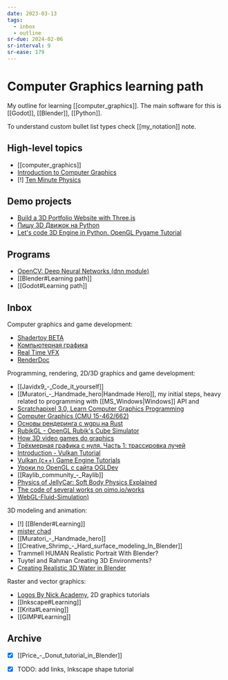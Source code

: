 ```yaml
---
date: 2023-03-13
tags:
  - inbox
  - outline
sr-due: 2024-02-06
sr-interval: 9
sr-ease: 179
---
```


# Computer Graphics learning path

My outline for learning [[computer_graphics]]. The main software for this is
[[Godot]], [[Blender]], [[Python]].

To understand custom bullet list types check [[my_notation]] note.

## High-level topics

- [[computer_graphics]]
- [Introduction to Computer Graphics](https://www.youtube.com/playlist?list=PLplnkTzzqsZTfYh4UbhLGpI5kGd5oW_Hh)
- [!] [Ten Minute Physics](https://matthias-research.github.io/pages/tenMinutePhysics/)

## Demo projects

- [Build a 3D Portfolio Website with Three.js](https://youtu.be/Q7AOvWpIVHU)
- [Пишу 3D Движок на Python](https://www.youtube.com/watch?v=Scn96t7mwC4)
- [Let's code 3D Engine in Python. OpenGL Pygame Tutorial](https://youtu.be/eJDIsFJN4OQ)

## Programs

- [OpenCV: Deep Neural Networks (dnn module)](https://docs.opencv.org/4.x/d2/d58/tutorial_table_of_content_dnn.html)
- [[Blender#Learning path]]
- [[Godot#Learning path]]

## Inbox

Computer graphics and game development:

- [Shadertoy BETA](https://www.shadertoy.com/)
- [Компьютерная графика](http://compgraphics.info/)
- [Real Time VFX](https://realtimevfx.com/)
- [RenderDoc](https://renderdoc.org/)

Programming, rendering, 2D/3D graphics and game development:

- [[Javidx9_-_Code_it_yourself]]
- [[Muratori_-_Handmade_hero|Handmade Hero]], my initial steps, heavy
  related to programming with [[MS_Windows|Windows]] API and
- [Scratchapixel 3.0, Learn Computer Graphics Programming](https://www.scratchapixel.com/)
- [Computer Graphics (CMU 15-462/662)](https://www.youtube.com/playlist?list=PL9_jI1bdZmz2emSh0UQ5iOdT2xRHFHL7E)
- [Основы рендеринга с wgpu на Rust](https://habr.com/en/companies/otus/articles/658859/)
- [RubikGL - OpenGL Rubik's Cube Simulator](https://www.youtube.com/watch?v=PY_HNv854KQ)
- [How 3D video games do graphics](https://www.youtube.com/watch?v=bGe-d09Nc_M)
- [Трёхмерная графика с нуля. Часть 1: трассировка лучей](https://habr.com/en/articles/342510/)
- [Introduction - Vulkan Tutorial](https://vulkan-tutorial.com/)
- [Vulkan (c++) Game Engine Tutorials](https://www.youtube.com/playlist?list=PL8327DO66nu9qYVKLDmdLW_84-yE4auCR)
- [Уроки по OpenGL с сайта OGLDev](https://triplepointfive.github.io/ogltutor/)
- [[Raylib_community_-_Raylib]]
- [Physics of JellyCar: Soft Body Physics Explained](https://www.youtube.com/watch?v=3OmkehAJoyo)
- [The code of several works on oimo.io/works](https://github.com/saharan/works)
- [WebGL-Fluid-Simulation)](https://github.com/PavelDoGreat/WebGL-Fluid-Simulation)

3D modeling and animation:

- [!] [[Blender#Learning]]
- [mister chad](https://mister-chad.com/welcome)
- [[Muratori_-_Handmade_hero]]
- [[Creative_Shrimp_-_Hard_surface_modeling_In_Blender]]
- Trammell HUMAN Realistic Portrait With Blender?
- Tuytel and Rahman Creating 3D Environments?
- [Creating Realistic 3D Water in
Blender](https://www.youtube.com/watch?v=vr7mkSiKRLM)

Raster and vector graphics:

- [Logos By Nick Academy](https://logosbynick.teachable.com/courses), 2D graphics tutorials
- [[Inkscape#Learning]]
- [[Krita#Learning]]
- [[GIMP#Learning]]

## Archive

- [x] [[Price_-_Donut_tutorial_in_Blender]]
- [x] TODO: add links, Inkscape shape tutorial

